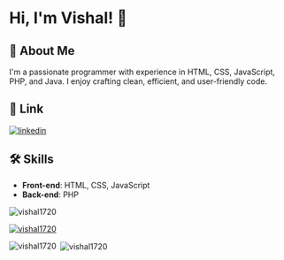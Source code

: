 
# Hi, I'm Vishal! 👋


## 🚀 About Me
I'm a passionate programmer with experience in HTML, CSS, JavaScript, PHP, and Java. I enjoy crafting clean, efficient, and user-friendly code.


## 🔗 Link

[![linkedin](https://img.shields.io/badge/linkedin-0A66C2?style=for-the-badge&logo=linkedin&logoColor=white)](https://www.linkedin.com/in/VishalShetty17)


 


## 🛠 Skills
- **Front-end**: HTML, CSS, JavaScript 
- **Back-end**: PHP

<p align="left"> <img src="https://komarev.com/ghpvc/?username=vishal1720&label=Profile%20views&color=0e75b6&style=flat" alt="vishal1720" /> </p>
<p align="left"> <a href="https://github.com/ryo-ma/github-profile-trophy"><img src="https://github-profile-trophy.vercel.app/?username=vishal1720" alt="vishal1720" /></a> </p>


<p><img align="left" src="https://github-readme-stats.vercel.app/api/top-langs?username=vishal1720&show_icons=true&locale=en&layout=compact" alt="vishal1720" /></p>

<p>&nbsp;<img align="center" src="https://github-readme-stats.vercel.app/api?username=vishal1720&show_icons=true&locale=en" alt="vishal1720" /></p>




<!---
Vishal1720/Vishal1720 is a ✨ special ✨ repository because its `README.md` (this file) appears on your GitHub profile.
You can click the Preview link to take a look at your changes.
--->
